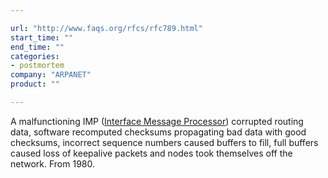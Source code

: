 ```yaml
---

url: "http://www.faqs.org/rfcs/rfc789.html"
start_time: ""
end_time: ""
categories:
- postmortem
company: "ARPANET"
product: ""

---
```


A malfunctioning IMP (<a href="https://en.wikipedia.org/wiki/Interface_Message_Processor">Interface Message Processor</a>) corrupted routing data, software recomputed checksums propagating bad data with good checksums, incorrect sequence numbers caused buffers to fill, full buffers caused loss of keepalive packets and nodes took themselves off the network. From 1980.
